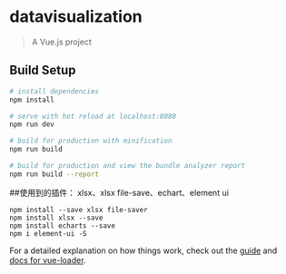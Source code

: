# datavisualization

> A Vue.js project

## Build Setup
``` bash
# install dependencies
npm install

# serve with hot reload at localhost:8080
npm run dev

# build for production with minification
npm run build

# build for production and view the bundle analyzer report
npm run build --report
```
##使用到的插件： xlsx、xlsx file-save、echart、element ui
```
npm install --save xlsx file-saver
npm install xlsx --save
npm install echarts --save
npm i element-ui -S
```
For a detailed explanation on how things work, check out the [guide](http://vuejs-templates.github.io/webpack/) and [docs for vue-loader](http://vuejs.github.io/vue-loader).
